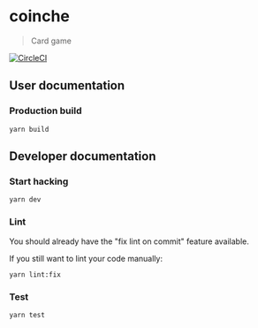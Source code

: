 # coinche

> Card game

[![CircleCI](https://circleci.com/gh/Oliboy50/coinche.svg?style=svg)](https://circleci.com/gh/Oliboy50/coinche)

## User documentation

### Production build

```shell
yarn build
```

## Developer documentation

### Start hacking

```shell
yarn dev
```

### Lint

You should already have the "fix lint on commit" feature available.

If you still want to lint your code manually:

```shell
yarn lint:fix
```

### Test

```shell
yarn test
```
